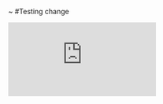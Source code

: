 ~
#Testing change


![img](http://www.zimagez.com/full/524c0d4370ce0669817defaa1cf6b754bc7c1e60ed36544d6924c0fb25bf0a9dc56c683fe35cc48066bbfabb7d16f531aba8b15b903973e3.php)

